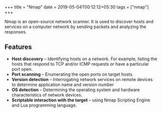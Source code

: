 +++
title = "Nmap"
date = 2019-05-04T00:12:12+05:30
tags = ["nmap"]
+++

Nmap is an open-source network scanner. It is used to discover hosts and services on a computer network by sending packets and analyzing the responses.

## Features

* **Host discovery** – Identifying hosts on a network. For example, listing the hosts that respond to TCP and/or ICMP requests or have a particular port open.
* **Port scanning** – Enumerating the open ports on target hosts.
* **Version detection** – Interrogating network services on remote devices to determine application name and version number
* **OS detection** – Determining the operating system and hardware characteristics of network devices.
* **Scriptable interaction with the target** – using Nmap Scripting Engine and Lua programming language.